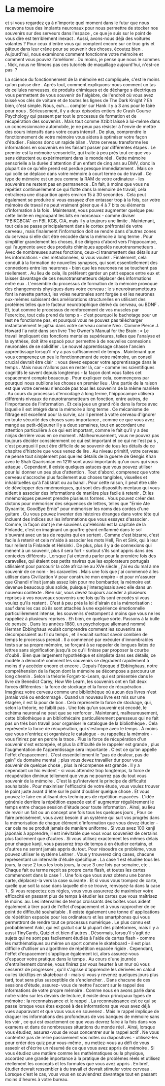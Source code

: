 # La memoire

et si vous regardez ça à n'importe quel moment dans le futur que nous recevons tous des implants neuronaux pour nous permettre de stocker nos souvenirs sur des serveurs dans l'espace , ce que je suis  sur le point de vous dire est terriblement inexact . Aussi, avons-nous déjà des voitures volantes  ? Pour ceux d'entre vous qui comptent encore sur ce truc gris et pâteux dans leur crâne pour se souvenir des choses, écoutez bien . Aujourd'hui, nous examinons comment fonctionne votre mémoire et comment vous pouvez l'améliorer . Du moins, je pense que nous le sommes . Nick, nous ne filmons pas ces tutoriels de maquillage aujourd'hui, n'est-ce pas  ?

La science du fonctionnement de la mémoire est compliquée, c'est le moins qu'on puisse dire . Après tout, comment expliquons-nous comment un tas de cellules nerveuses, de produits chimiques et de décharge s électriques vous permettent de vous souvenir de l'algèbre, de l'endroit où vous avez laissé vos clés de voiture et de toutes les lignes de The Dark Knight ? Eh bien, c'est simple.  Nous, euh….  compter sur Hank il y a 3 ans pour le faire pour nous . Sérieusement, il y a deux épisodes entiers de Crash Course Psychology qui passent par tout le processus de formation et de récupération des souvenirs . Mais tout comme Xzibit laissé à lui-même dans un concessionnaire automobile, je ne peux pas résister à l'envie de mettre des cours intensifs dans votre cours intensif . De plus, comprendre le fonctionnement de votre mémoire vous aidera à optimiser votre façon d'étudier . Faisons donc un rapide bilan . Votre cerveau transforme les informations en souvenirs en les faisant passer par différentes étapes . Le premier est la mémoire sensorielle, qui traite à peu près tout ce que vos sens détectent ou expérimentent dans le monde réel . Cette mémoire sensorielle a la durée d'attention d'un enfant de cinq ans au DMV, donc la plupart de ce qu'elle prend est perdue presque immédiatement . Mais ce qui colle se déplace dans votre mémoire à court terme ou de travail . Ce type de mémoire est un peu comme la RAM de votre ordinateur - les souvenirs ne restent pas en permanence . En fait, à moins que vous ne répétiez continuellement ce qui flotte dans la mémoire de travail, cela entraînera une disparition après environ 15 à 30 secondes . Cela peut également se produire si vous essayez d'en entasser trop à la fois, car votre mémoire de travail ne peut vraiment gérer que 4 à 7 bits ou éléments d'information à la fois . Maintenant, vous pouvez augmenter quelque peu cette limite en regroupant les bits en morceaux  - comme diviser "FBIKGBCIA" en FBI, KGB, CIA, mais il y a toujours une limite . Maintenant, tout cela se passe principalement dans le cortex préfrontal de votre cerveau , mais finalement l'information doit se rendre dans d'autres zones du cerveau si elle doit être encodée dans la mémoire à long terme . Pour simplifier grandement les choses, il se dirigera d'abord vers l'hippocampe, qui l'augmente avec des produits chimiques appelés neurotransmetteurs . Avec de nombreuses autres fonctions, ceux-ci transmettent des détails sur les informations - des métadonnées, si vous voulez . Finalement, cela conduit à la formation de nouvelles synapses, qui sont essentiellement des connexions entre les neurones - bien que les neurones ne se touchent pas réellement . Au lieu de cela, ils préfèrent garder un petit espace entre eux et laisser davantage de ces neurotransmetteurs déplacer des informations entre eux . L'ensemble du processus de formation de la mémoire provoque des changements physiques dans votre cerveau : le s neurotransmetteurs font la navette partout, les voies neuronales sont forgée s et les neurones eux-mêmes subissent des améliorations structurelles en utilisant des protéines telles que le facteur neurotrophique dérivé du cerveau, ou BDNF . Et, tout comme le processus de renforcement de vos muscles par l'exercice, tout cela prend du temp s - c'est pourquoi le bachotage pour un test ne fonctionne pas, et pourquoi vous ne pouvez pas télécharger instantanément le jujitsu dans votre cerveau comme Neo . Comme Pierce J. Howard l'a noté dans son livre The Owner's Manual for the Brain  : « Le travail impliquant des fonctions mentales supérieures, telles que l'analyse et la synthèse, doit être espacé pour permettre à de nouvelles connexions neuronales de se solidifier . Le nouvel apprentissage chasse l'ancien apprentissage lorsqu'il n'y a pas suffisamment de temps . Maintenant que vous comprenez un peu le fonctionnement de votre mémoire, un conseil crucial devrait être clair  : vous devez espacer votre apprentissage dans le temps . Mais nous n'allons pas en rester là, car - comme les scientifiques cognitifs le savent depuis longtemps - la façon dont vous faites cet espacement compte beaucoup . Pour expliquer cela, commençons par pourquoi nous oublions les choses en premier lieu . Une partie de la raison est que votre cerveau n'encode pas tous les souvenirs de la même manière . Au cours du processus d'encodage à long terme, l'hippocampe utilisera différents niveaux de neurotransmetteurs en fonction, entre autres, de l'importance de l'information . Et cela joue un grand rôle dans la force avec laquelle il est intégré dans la mémoire à long terme . Ce mécanisme de filtrage est excellent pour la survie, car il permet à votre cerveau d'ignorer en toute sécurité des choses sans importance , comme ce que vous avez mangé au petit-déjeuner il y a deux semaines, tout en accordant une attention particulière à ce qui est important, comme le fait qu'il y a des ninjas derrière vous en ce moment . Malheureusement, vous ne pouvez pas toujours décider consciemment ce qui est important et ce qui ne l'est pa s , c'est pourquoi il peut être difficile de se souvenir de tous les détails de ce chapitre d'histoire que vous venez de lire . Au niveau primitif, votre cerveau ne pense tout simplement pas que les détails de la guerre de Gengis Khan avec le Shah Quarismian en 1219 sont aussi importants qu'un ours qui vous attaque . Cependant, il existe quelques astuces que vous pouvez utiliser pour lui donner un peu plus d'attention . Tout d'abord, comprenez que votre cerveau s'accroche plus facilement aux choses tangibles, visuelles et inhabituelles qu'à l'abstrait ou au banal . Pour cette raison, il peut être utile de développer des mnémoniques, qui sont des dispositifs mentaux qui vous aident à associer des informations de manière plus facile à retenir . Et les mnémoniques peuvent prendre plusieurs formes . Vous pouvez créer des dictons pour mémoriser des séquences de lettres, telles que "Ernie Ate Dynamite, GoodBye Ernie" pour mémoriser les noms des cordes d'une guitare . Ou vous pouvez inventer des histoires étranges dans votre tête qui incluent des indices sur les informations que vous essayez d'associer . Comme, la façon dont je me souviens qu'Helsinki est la capitale de la Finlande, c'est en imaginant un gouffre géant enflammé dans le sol s'ouvrant avec un tas de requins qui en sortent . Comme c'est bizarre, c'est facile à retenir et cela m'aide à associer les mots Hell, Fin et Sink, qui à leur tour relient la Finlande et Helsinki . De plus, plus il y a de connexions qui mènent à un souvenir, plus il sera fort - surtout s'ils sont appris dans des contextes différents . Lorsque j'ai entendu parler pour la première fois des caravelles, qui étaient ces petits navires que les explorateurs portugais utilisaient pour parcourir la côte africaine au XVe siècle , j'ai eu du mal à me souvenir de ce nom - les caravelles . Mais une fois que j'ai commencé à les utiliser dans Civilization V pour construire mon empire  - et pour m'assurer que Ghandi n'irait jamais assez loin pour me bombarder, la mémoire est devenue beaucoup plus solide, puisque j'interagissais avec elle dans un nouveau contexte . Bien sûr, vous devez toujours accéder à plusieurs reprises à vos nouveaux souvenirs une fois qu'ils sont encodés si vous voulez qu'ils restent . C'est à peu près la loi d'airain de la mémorisation  : sauf dans les cas où ils sont attachés à une expérience émotionnelle particulièrement intense, les souvenirs s'estompent à moins que vous ne les rappeliez à plusieurs reprises . Eh bien, en quelque sorte. Passons à la bulle de pensée . Dans les années 1880, un psychologue allemand nommé Herman Ebbinghaus voulait comprendre comment les souvenirs se décomposaient au fil du temps , et il voulait surtout savoir combien de temps le processus prenait . Il a commencé par exécuter d'innombrables tests sur sa propre mémoire, se forçant à se rappeler de longues listes de lettres sans signification jusqu'à ce qu'il finisse par proposer la courbe d'oubli . Bien que largement hypothétique et simpliste dans ses détails, ce modèle a démontré comment les souvenirs se dégradent rapidement à moins d'y accéder encore et encore . Depuis l'époque d'Ebbinghaus, notre compréhension de la façon dont la mémoire se décompose a parcouru un long chemin . Selon la théorie Forget-to-Learn, qui est présentée dans le livre de Benedict Carey, How We Learn, les souvenirs ont en fait deux forces différentes  : la force de stockage et la force de récupération . Imaginez votre cerveau comme une bibliothèque où aucun des livres n'est jamais volé ou endommagé . Quand un nouveau livre est mis sur une étagère, il est là pour de bon . Cela représente la force de stockage, qui, selon la théorie, ne faiblit pas . Une fois qu'un souvenir est encodé, le schéma neuronal ne peut que se renforcer . Maintenant, malheureusement, cette bibliothèque a un bibliothécaire particulièrement paresseux qui ne fait pas un très bon travail pour organiser le catalogue de la bibliothèque . Cela représente la force de récupération, qui s'estompe avec le temps . À moins que vous n'entriez et organisiez le catalogue - ou rappeliez la mémoire - vous finirez par en perdre la trace . Plus la force de récupération d'un souvenir s'est estompée, et plus la difficulté de le rappeler est grande , plus l'augmentation de l'apprentissage sera importante . C'est ce qu'on appelle l'effet d'espacement . C'est essentiellement le "pas de douleur, pas de gain" du domaine mental  ; plus vous devez travailler dur pour vous souvenir de quelque chose , plus la récompense est grande . Il y a cependant un hic évident - si vous attendez trop longtemps, la force de récupération diminue tellement que vous ne pourrez pas du tout vous souvenir de la mémoire . C'est là qu'intervient le principe de difficulté souhaitable  . Pour maximiser l'efficacité de votre étude, vous voulez trouver le point juste avant d'être sur le point d'oublier quelque chose . Et vous pouvez le faire en utilisant des techniques de répétition espacées . L'idée générale derrière la répétition espacée est d' augmenter régulièrement le temps entre chaque session d'étude pour toute information . Ainsi, au lieu de revoir un fait ou un concept une fois tous les quelques jours  , Pour ce faire précisément, vous avez besoin d'un système qui suit vos progrès dans la mémorisation de chaque élément d'information que vous devez étudier - car cela ne se produit jamais de manière uniforme . Si vous avez 100 kanji japonais à apprendre, il est inévitable que vous vous souveniez de certains plus facilement que d'autres . Si vous utilisez exactement les mêmes délais pour chaque kanji, vous passerez trop de temps à en étudier certains, et d'autres ne seront jamais appris du tout. Pour résoudre ce problème, vous pouvez utiliser le système Leitner . Vous y trouverez cinq cases, chacune représentant un intervalle d'étude spécifique . La case 1 est étudiée tous les jours, la case 2 tous les trois jours, la case 3 une fois par semaine, etc . Chaque fait ou terme reçoit sa propre carte flash, et toutes les cartes commencent dans la case 1 . Une fois que vous avez obtenu une bonne carte, déplacez-la vers la case suivante . Et si vous vous trompez de carte, quelle que soit la case dans laquelle elle se trouve, renvoyez-la dans la case 1 . Si vous respectez ces règles, vous vous assurerez de maximiser votre efficacité en passant plus de temps à étudier les cartes que vous maîtrisez le moins.  au.   Les intervalles de temps croissants des boîtes vous aident également à tirer parti de l'effet d'espacement et à vous rapprocher de ce point de difficulté souhaitable . Il existe également une tonne d' applications de répétition espacée pour les ordinateurs et les smartphones qui vous permettront de rendre tout ce processus numérique . Le plus connu est probablement Anki, qui est gratuit sur la plupart des plateformes, mais il y a aussi TinyCards, Quizlet et bien d'autres . Désormais, lorsqu'il s'agit de sujets qui ne sont pas facilement étudiés à l'aide de cartes flash - comme les mathématiques ou même un sport comme le skateboard - il est plus difficile d'utiliser un algorithme de répétition espacée rigide . Cependant, l'effet d'espacement s'applique également ici, alors assurez-vous d'espacer votre pratique dans le temps . Au cours d'une journée d'entraînement donnée, vous finirez par vous heurter à un mur où vous cesserez de progresser , qu'il s'agisse d'apprendre les dérivées en calcul ou les kickflips en skateboar d - mais si vous y revenez quelques jours plus tard, tout sera plus susceptible de s'enclencher.   . Dans chacune de ces sessions d'étude, assurez- vous de mettre l'accent sur le rappel des informations de votre propre mémoire . Comme nous en avons parlé dans notre vidéo sur les devoirs de lecture, il existe deux principaux types de mémoire : la reconnaissance et le rappel . La reconnaissance est ce qui se passe lorsque vous êtes exposé à des informations que vous avez déjà vues auparavant et que vous vous en souvenez . Mais le rappel implique de draguer les informations des profondeurs de vos banques de mémoire sans les voir , ce qui est exactement ce que vous devrez faire à la fois dans vos examens et dans de nombreuses situations du monde réel . Ainsi, lorsque vous étudiez, assurez-vous de vous concentrer sur le rappel actif . Ne vous contentez pas de relire passivement vos notes ou diapositives - utilisez-les pour créer des quiz pour vous-même , ou mettez-vous au défi de vous asseoir et d'écrire un résumé de ce que vous avez appris de mémoire . Si vous étudiez une matière comme les mathématiques ou la physique, accordez une grande importance à la pratique de problèmes réels et utilisez réellement les concepts et les formules que vous avez appris . En bref, étudier devrait ressembler à du travail et devrait stimuler votre cerveau . Lorsque c'est le cas, vous vous en souviendrez davantage tout en passant moins d'heures à votre bureau.
